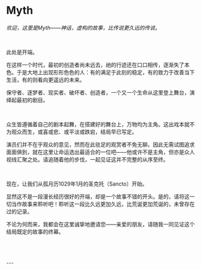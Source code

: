 # Myth

*欢迎，这里是Myth——神话，虚构的故事，比传说更久远的传说。*

<br>

此处是开端。

在这样一个时代，最初的创造者尚未远去，祂的行迹还在口口相传，逐渐失了本色。于是大地上出现形形色色的人：有的满足于此刻的稳定，有的致力于改善当下生活，有的则看向更遥远的未来。

保守者、逐梦者、现实者、破坏者、创造者，一个又一个生命从这里登上舞台，演绎起最初的剧目。

<br>

众生皆遵循着自己的剧本起舞，在搭建好的舞台上，万物均为主角。这出戏本就不为观众而生，或喜或悲、或平淡或跌宕，结局早已写定。

演员们并不在乎观众的意见，然而在此驻足的观赏者不免无聊。因此无需试图追求面面俱到，就在这里让命运选出最适合的一位吧——他或许不是主角，但亦是众人视线汇聚之处。请追随着他的步伐，一起见证这并不完整的从序至终。

<br>

现在，让我们从孤月历1029年1月的圣克托（Sancto）开始。

显然这不是一段漫长经历很好的开端，却是一个故事不错的开头。是的，请将这一切当作故事来聆听吧！聆听这一段比久远更加久远，比荒诞更加荒诞的，未曾存在过的记录。

不论为何而来，我都会在这里诚挚地邀请您——亲爱的朋友，请随我一同见证这个结局既定的故事的终幕。

<br>
<br>
<br>
---
